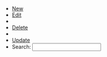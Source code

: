 <div class="navbar-inner">
    <ul class="nav">
        <li><a class="new-item" href="#">New</a></li>
        <li><a class="edit disabled require-item-selection" href="#">Edit</a></li>
        <li class="divider-vertical"></li>
        <li><a class="delete disabled require-item-selection" href="#">Delete</a></li>
        <li class="divider-vertical"></li>
        <li><a class="update-date" href="#">Update</a></li>
        <li class="search">
            <label for="search_notifications">Search:</label>
            <input id="search_notifications" type="text"/>
        </li>
    </ul>
</div>
<div id="deletePopupContainer"></div>
<div id="popupContainer"></div>
